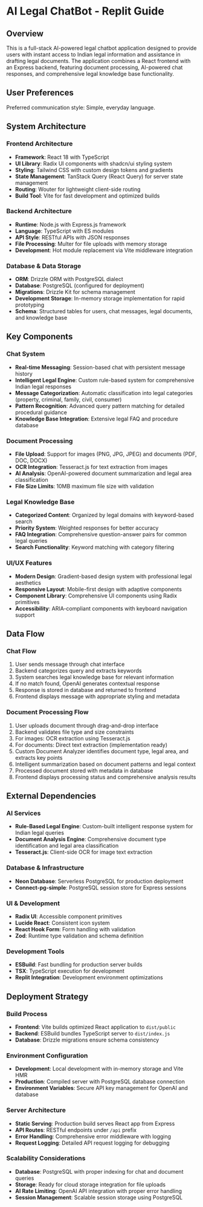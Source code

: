 # AI Legal ChatBot - Replit Guide

## Overview

This is a full-stack AI-powered legal chatbot application designed to provide users with instant access to Indian legal information and assistance in drafting legal documents. The application combines a React frontend with an Express backend, featuring document processing, AI-powered chat responses, and comprehensive legal knowledge base functionality.

## User Preferences

Preferred communication style: Simple, everyday language.

## System Architecture

### Frontend Architecture
- **Framework**: React 18 with TypeScript
- **UI Library**: Radix UI components with shadcn/ui styling system
- **Styling**: Tailwind CSS with custom design tokens and gradients
- **State Management**: TanStack Query (React Query) for server state management
- **Routing**: Wouter for lightweight client-side routing
- **Build Tool**: Vite for fast development and optimized builds

### Backend Architecture
- **Runtime**: Node.js with Express.js framework
- **Language**: TypeScript with ES modules
- **API Style**: RESTful APIs with JSON responses
- **File Processing**: Multer for file uploads with memory storage
- **Development**: Hot module replacement via Vite middleware integration

### Database & Data Storage
- **ORM**: Drizzle ORM with PostgreSQL dialect
- **Database**: PostgreSQL (configured for deployment)
- **Migrations**: Drizzle Kit for schema management
- **Development Storage**: In-memory storage implementation for rapid prototyping
- **Schema**: Structured tables for users, chat messages, legal documents, and knowledge base

## Key Components

### Chat System
- **Real-time Messaging**: Session-based chat with persistent message history
- **Intelligent Legal Engine**: Custom rule-based system for comprehensive Indian legal responses
- **Message Categorization**: Automatic classification into legal categories (property, criminal, family, civil, consumer)
- **Pattern Recognition**: Advanced query pattern matching for detailed procedural guidance
- **Knowledge Base Integration**: Extensive legal FAQ and procedure database

### Document Processing
- **File Upload**: Support for images (PNG, JPG, JPEG) and documents (PDF, DOC, DOCX)
- **OCR Integration**: Tesseract.js for text extraction from images
- **AI Analysis**: OpenAI-powered document summarization and legal area classification
- **File Size Limits**: 10MB maximum file size with validation

### Legal Knowledge Base
- **Categorized Content**: Organized by legal domains with keyword-based search
- **Priority System**: Weighted responses for better accuracy
- **FAQ Integration**: Comprehensive question-answer pairs for common legal queries
- **Search Functionality**: Keyword matching with category filtering

### UI/UX Features
- **Modern Design**: Gradient-based design system with professional legal aesthetics
- **Responsive Layout**: Mobile-first design with adaptive components
- **Component Library**: Comprehensive UI components using Radix primitives
- **Accessibility**: ARIA-compliant components with keyboard navigation support

## Data Flow

### Chat Flow
1. User sends message through chat interface
2. Backend categorizes query and extracts keywords
3. System searches legal knowledge base for relevant information
4. If no match found, OpenAI generates contextual response
5. Response is stored in database and returned to frontend
6. Frontend displays message with appropriate styling and metadata

### Document Processing Flow
1. User uploads document through drag-and-drop interface
2. Backend validates file type and size constraints
3. For images: OCR extraction using Tesseract.js
4. For documents: Direct text extraction (implementation ready)
5. Custom Document Analyzer identifies document type, legal area, and extracts key points
6. Intelligent summarization based on document patterns and legal context
7. Processed document stored with metadata in database
8. Frontend displays processing status and comprehensive analysis results

## External Dependencies

### AI Services
- **Rule-Based Legal Engine**: Custom-built intelligent response system for Indian legal queries
- **Document Analysis Engine**: Comprehensive document type identification and legal area classification
- **Tesseract.js**: Client-side OCR for image text extraction

### Database & Infrastructure
- **Neon Database**: Serverless PostgreSQL for production deployment
- **Connect-pg-simple**: PostgreSQL session store for Express sessions

### UI & Development
- **Radix UI**: Accessible component primitives
- **Lucide React**: Consistent icon system
- **React Hook Form**: Form handling with validation
- **Zod**: Runtime type validation and schema definition

### Development Tools
- **ESBuild**: Fast bundling for production server builds
- **TSX**: TypeScript execution for development
- **Replit Integration**: Development environment optimizations

## Deployment Strategy

### Build Process
- **Frontend**: Vite builds optimized React application to `dist/public`
- **Backend**: ESBuild bundles TypeScript server to `dist/index.js`
- **Database**: Drizzle migrations ensure schema consistency

### Environment Configuration
- **Development**: Local development with in-memory storage and Vite HMR
- **Production**: Compiled server with PostgreSQL database connection
- **Environment Variables**: Secure API key management for OpenAI and database

### Server Architecture
- **Static Serving**: Production build serves React app from Express
- **API Routes**: RESTful endpoints under `/api` prefix
- **Error Handling**: Comprehensive error middleware with logging
- **Request Logging**: Detailed API request logging for debugging

### Scalability Considerations
- **Database**: PostgreSQL with proper indexing for chat and document queries
- **Storage**: Ready for cloud storage integration for file uploads
- **AI Rate Limiting**: OpenAI API integration with proper error handling
- **Session Management**: Scalable session storage using PostgreSQL